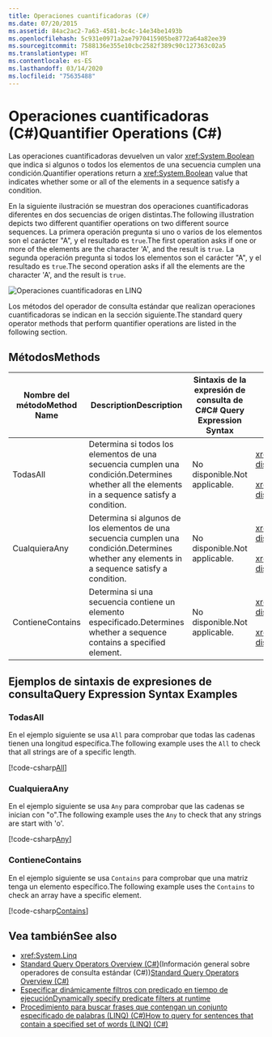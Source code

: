 ```yaml
---
title: Operaciones cuantificadoras (C#)
ms.date: 07/20/2015
ms.assetid: 84ac2ac2-7a63-4581-bc4c-14e34be1493b
ms.openlocfilehash: 5c931e0971a2ae7970415905be8772a64a82ee39
ms.sourcegitcommit: 7588136e355e10cbc2582f389c90c127363c02a5
ms.translationtype: HT
ms.contentlocale: es-ES
ms.lasthandoff: 03/14/2020
ms.locfileid: "75635488"
---
```

# <a name="quantifier-operations-c"></a><span data-ttu-id="ff50c-102">Operaciones cuantificadoras (C#)</span><span class="sxs-lookup"><span data-stu-id="ff50c-102">Quantifier Operations (C#)</span></span>
<span data-ttu-id="ff50c-103">Las operaciones cuantificadoras devuelven un valor <xref:System.Boolean> que indica si algunos o todos los elementos de una secuencia cumplen una condición.</span><span class="sxs-lookup"><span data-stu-id="ff50c-103">Quantifier operations return a <xref:System.Boolean> value that indicates whether some or all of the elements in a sequence satisfy a condition.</span></span>  
  
 <span data-ttu-id="ff50c-104">En la siguiente ilustración se muestran dos operaciones cuantificadoras diferentes en dos secuencias de origen distintas.</span><span class="sxs-lookup"><span data-stu-id="ff50c-104">The following illustration depicts two different quantifier operations on two different source sequences.</span></span> <span data-ttu-id="ff50c-105">La primera operación pregunta si uno o varios de los elementos son el carácter "A", y el resultado es `true`.</span><span class="sxs-lookup"><span data-stu-id="ff50c-105">The first operation asks if one or more of the elements are the character 'A', and the result is `true`.</span></span> <span data-ttu-id="ff50c-106">La segunda operación pregunta si todos los elementos son el carácter "A", y el resultado es `true`.</span><span class="sxs-lookup"><span data-stu-id="ff50c-106">The second operation asks if all the elements are the character 'A', and the result is `true`.</span></span>  
  
 ![Operaciones cuantificadoras en LINQ](./media/quantifier-operations/linq-quantifier-operations.png)  
  
 <span data-ttu-id="ff50c-108">Los métodos del operador de consulta estándar que realizan operaciones cuantificadoras se indican en la sección siguiente.</span><span class="sxs-lookup"><span data-stu-id="ff50c-108">The standard query operator methods that perform quantifier operations are listed in the following section.</span></span>  
  
## <a name="methods"></a><span data-ttu-id="ff50c-109">Métodos</span><span class="sxs-lookup"><span data-stu-id="ff50c-109">Methods</span></span>  
  
|<span data-ttu-id="ff50c-110">Nombre del método</span><span class="sxs-lookup"><span data-stu-id="ff50c-110">Method Name</span></span>|<span data-ttu-id="ff50c-111">Description</span><span class="sxs-lookup"><span data-stu-id="ff50c-111">Description</span></span>|<span data-ttu-id="ff50c-112">Sintaxis de la expresión de consulta de C#</span><span class="sxs-lookup"><span data-stu-id="ff50c-112">C# Query Expression Syntax</span></span>|<span data-ttu-id="ff50c-113">Más información</span><span class="sxs-lookup"><span data-stu-id="ff50c-113">More Information</span></span>|  
|-----------------|-----------------|---------------------------------|----------------------|  
|<span data-ttu-id="ff50c-114">Todas</span><span class="sxs-lookup"><span data-stu-id="ff50c-114">All</span></span>|<span data-ttu-id="ff50c-115">Determina si todos los elementos de una secuencia cumplen una condición.</span><span class="sxs-lookup"><span data-stu-id="ff50c-115">Determines whether all the elements in a sequence satisfy a condition.</span></span>|<span data-ttu-id="ff50c-116">No disponible.</span><span class="sxs-lookup"><span data-stu-id="ff50c-116">Not applicable.</span></span>|<xref:System.Linq.Enumerable.All%2A?displayProperty=nameWithType><br /><br /> <xref:System.Linq.Queryable.All%2A?displayProperty=nameWithType>|  
|<span data-ttu-id="ff50c-117">Cualquiera</span><span class="sxs-lookup"><span data-stu-id="ff50c-117">Any</span></span>|<span data-ttu-id="ff50c-118">Determina si algunos de los elementos de una secuencia cumplen una condición.</span><span class="sxs-lookup"><span data-stu-id="ff50c-118">Determines whether any elements in a sequence satisfy a condition.</span></span>|<span data-ttu-id="ff50c-119">No disponible.</span><span class="sxs-lookup"><span data-stu-id="ff50c-119">Not applicable.</span></span>|<xref:System.Linq.Enumerable.Any%2A?displayProperty=nameWithType><br /><br /> <xref:System.Linq.Queryable.Any%2A?displayProperty=nameWithType>|  
|<span data-ttu-id="ff50c-120">Contiene</span><span class="sxs-lookup"><span data-stu-id="ff50c-120">Contains</span></span>|<span data-ttu-id="ff50c-121">Determina si una secuencia contiene un elemento especificado.</span><span class="sxs-lookup"><span data-stu-id="ff50c-121">Determines whether a sequence contains a specified element.</span></span>|<span data-ttu-id="ff50c-122">No disponible.</span><span class="sxs-lookup"><span data-stu-id="ff50c-122">Not applicable.</span></span>|<xref:System.Linq.Enumerable.Contains%2A?displayProperty=nameWithType><br /><br /> <xref:System.Linq.Queryable.Contains%2A?displayProperty=nameWithType>|  

## <a name="query-expression-syntax-examples"></a><span data-ttu-id="ff50c-123">Ejemplos de sintaxis de expresiones de consulta</span><span class="sxs-lookup"><span data-stu-id="ff50c-123">Query Expression Syntax Examples</span></span>  
  
### <a name="all"></a><span data-ttu-id="ff50c-124">Todas</span><span class="sxs-lookup"><span data-stu-id="ff50c-124">All</span></span>  
<span data-ttu-id="ff50c-125">En el ejemplo siguiente se usa `All` para comprobar que todas las cadenas tienen una longitud específica.</span><span class="sxs-lookup"><span data-stu-id="ff50c-125">The following example uses the `All` to check that all strings are of a specific length.</span></span>
  
[!code-csharp[All](~/samples/snippets/csharp/VS_Snippets_VBCSharp/CsLINQQuantifier/CS/Quantifier.cs#All)]  
  
### <a name="any"></a><span data-ttu-id="ff50c-126">Cualquiera</span><span class="sxs-lookup"><span data-stu-id="ff50c-126">Any</span></span>  
<span data-ttu-id="ff50c-127">En el ejemplo siguiente se usa `Any` para comprobar que las cadenas se inician con "o".</span><span class="sxs-lookup"><span data-stu-id="ff50c-127">The following example uses the `Any` to check that any strings are start with 'o'.</span></span>  
  
[!code-csharp[Any](~/samples/snippets/csharp/VS_Snippets_VBCSharp/CsLINQQuantifier/CS/Quantifier.cs#Any)]  
  
### <a name="contains"></a><span data-ttu-id="ff50c-128">Contiene</span><span class="sxs-lookup"><span data-stu-id="ff50c-128">Contains</span></span>  
<span data-ttu-id="ff50c-129">En el ejemplo siguiente se usa `Contains` para comprobar que una matriz tenga un elemento específico.</span><span class="sxs-lookup"><span data-stu-id="ff50c-129">The following example uses the `Contains` to check an array have a specific element.</span></span>  
  
[!code-csharp[Contains](~/samples/snippets/csharp/VS_Snippets_VBCSharp/CsLINQQuantifier/CS/Quantifier.cs#Contains)]  
  
## <a name="see-also"></a><span data-ttu-id="ff50c-130">Vea también</span><span class="sxs-lookup"><span data-stu-id="ff50c-130">See also</span></span>

- <xref:System.Linq>
- <span data-ttu-id="ff50c-131">[Standard Query Operators Overview (C#)](./standard-query-operators-overview.md)(Información general sobre operadores de consulta estándar (C#))</span><span class="sxs-lookup"><span data-stu-id="ff50c-131">[Standard Query Operators Overview (C#)](./standard-query-operators-overview.md)</span></span>
- [<span data-ttu-id="ff50c-132">Especificar dinámicamente filtros con predicado en tiempo de ejecución</span><span class="sxs-lookup"><span data-stu-id="ff50c-132">Dynamically specify predicate filters at runtime</span></span>](../../../linq/dynamically-specify-predicate-filters-at-runtime.md)
- [<span data-ttu-id="ff50c-133">Procedimiento para buscar frases que contengan un conjunto especificado de palabras (LINQ) (C#)</span><span class="sxs-lookup"><span data-stu-id="ff50c-133">How to query for sentences that contain a specified set of words (LINQ) (C#)</span></span>](./how-to-query-for-sentences-that-contain-a-specified-set-of-words-linq.md)
